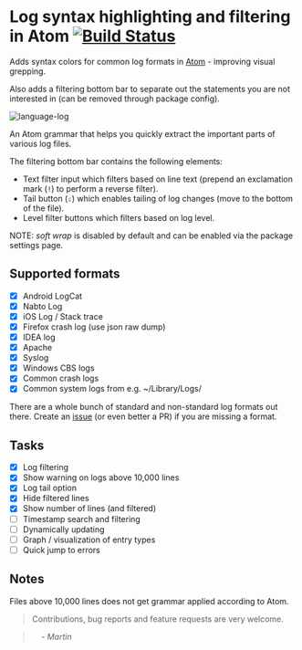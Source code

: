 # Log syntax highlighting and filtering in Atom [![Build Status](https://travis-ci.org/mrodalgaard/language-log.svg)](https://travis-ci.org/mrodalgaard/language-log)

Adds syntax colors for common log formats in [Atom](https://atom.io/) - improving visual grepping.

Also adds a filtering bottom bar to separate out the statements you are not interested in (can be removed through package config).

![language-log](https://raw.githubusercontent.com/mrodalgaard/language-log/master/screenshots/preview.png)

An Atom grammar that helps you quickly extract the important parts of various log files.

The filtering bottom bar contains the following elements:

* Text filter input which filters based on line text (prepend an exclamation mark (`!`) to perform a reverse filter).
* Tail button (`⇩`) which enables tailing of log changes (move to the bottom of the file).
* Level filter buttons which filters based on log level.

NOTE: *soft wrap* is disabled by default and can be enabled via the package settings page.

## Supported formats

 * [x] Android LogCat
 * [x] Nabto Log
 * [x] iOS Log / Stack trace
 * [x] Firefox crash log (use json raw dump)
 * [x] IDEA log
 * [x] Apache
 * [x] Syslog
 * [x] Windows CBS logs
 * [x] Common crash logs
 * [x] Common system logs from e.g. ~/Library/Logs/

There are a whole bunch of standard and non-standard log formats out there. Create an [issue](https://github.com/mrodalgaard/language-log/issues/new) (or even better a PR) if you are missing a format.

## Tasks

 * [x] Log filtering
 * [x] Show warning on logs above 10,000 lines
 * [x] Log tail option
 * [x] Hide filtered lines
 * [x] Show number of lines (and filtered)
 * [ ] Timestamp search and filtering
 * [ ] Dynamically updating
 * [ ] Graph / visualization of entry types
 * [ ] Quick jump to errors

## Notes

Files above 10,000 lines does not get grammar applied according to Atom.

> Contributions, bug reports and feature requests are very welcome.

> &nbsp; &nbsp; _- Martin_
